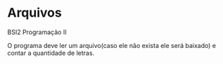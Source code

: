 # Arquivos

BSI2 Programação II

O programa deve ler um arquivo(caso ele não exista ele será baixado) e contar a quantidade de letras.
